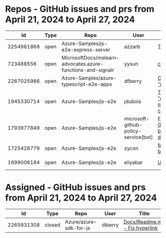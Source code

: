 # Repos - GitHub issues and prs from April 21, 2024 to April 27, 2024
|Id|Type|Repo|User|Title|Date|Age|
|--|--|--|--|--|--|--|
|2254961868|open|Azure-Samples/js-e2e-express-server|azzarb| [Test](https://api.github.com/repos/Azure-Samples/js-e2e-express-server/issues/45)|2024-04-21T08:18:05Z|6|
|723488556|open|MicrosoftDocs/mslearn-advocates.azure-functions-and-signalr|yysun| [connection.send vs axios](https://api.github.com/repos/MicrosoftDocs/mslearn-advocates.azure-functions-and-signalr/issues/16)|2020-10-16T19:42:14Z|1289|
|2267025986|open|Azure-Samples/azure-typescript-e2e-apps|dfberry| [Convert eslintignore to eslint "ignores" property](https://api.github.com/repos/Azure-Samples/azure-typescript-e2e-apps/issues/62)|2024-04-27T13:52:38Z|0|
|1945330714|open|Azure-Samples/js-e2e|jdubois| [This repo doesn't meet the "durable ownership minimums" for Microsoft compliance](https://api.github.com/repos/Azure-Samples/js-e2e/issues/55)|2023-10-16T14:19:48Z|194|
|1793977849|open|Azure-Samples/js-e2e|microsoft-github-policy-service[bot]| [FabricBot: Onboarding to GitOps.ResourceManagement because of FabricBot decommissioning](https://api.github.com/repos/Azure-Samples/js-e2e/issues/54)|2023-07-07T18:01:49Z|295|
|1725428779|open|Azure-Samples/js-e2e|zycon| [Method changed to beginStart](https://api.github.com/repos/Azure-Samples/js-e2e/issues/53)|2023-05-25T09:20:31Z|338|
|1699006184|open|Azure-Samples/js-e2e|eliyabar| [Update create-vm.js](https://api.github.com/repos/Azure-Samples/js-e2e/issues/52)|2023-05-07T10:47:32Z|356|
# Assigned - GitHub issues and prs from April 21, 2024 to April 27, 2024
|Id|Type|Repo|User|Title|Date|Age|
|--|--|--|--|--|--|--|
|2265931308|closed|Azure/azure-sdk-for-js|diberry| [Docs/Readme.md - Fix hyperlink](https://api.github.com/repos/Azure/azure-sdk-for-js/issues/29462)|2024-04-26T14:39:10Z|1|
